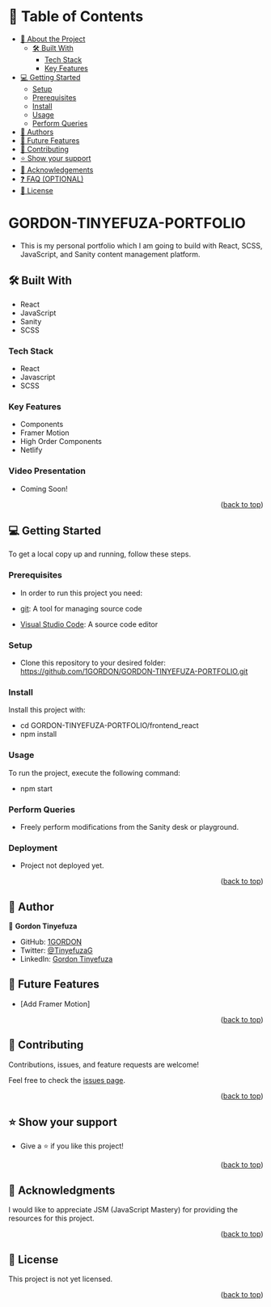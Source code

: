 # 📗 Table of Contents

- [📖 About the Project](#about-project)
  - [🛠 Built With](#built-with)
    - [Tech Stack](#tech-stack)
    - [Key Features](#key-features)
- [💻 Getting Started](#getting-started)
  - [Setup](#setup)
  - [Prerequisites](#prerequisites)
  - [Install](#install)
  - [Usage](#usage)
  - [Perform Queries](#Perform-Queries)
- [👥 Authors](#authors)
- [🔭 Future Features](#future-features)
- [🤝 Contributing](#contributing)
- [⭐️ Show your support](#support)
- [🙏 Acknowledgements](#acknowledgements)
- [❓ FAQ (OPTIONAL)](#faq)
- [📝 License](#license)

# GORDON-TINYEFUZA-PORTFOLIO <a name="about-project"></a>

- This is my personal portfolio which I am going to build with React, SCSS, JavaScript, and Sanity content management platform.

## 🛠 Built With <a name="built-with"></a>

- React
- JavaScript
- Sanity
- SCSS

### Tech Stack <a name="tech-stack"></a>

- React
- Javascript
- SCSS

### Key Features <a name="key-features"></a>

- Components
- Framer Motion
- High Order Components
- Netlify

### Video Presentation

- Coming Soon!

<p align="right">(<a href="#readme-top">back to top</a>)</p>

## 💻 Getting Started <a name="getting-started"></a>

To get a local copy up and running, follow these steps.

### Prerequisites

- In order to run this project you need:

- [git](https://git-scm.com/downloads): A tool for managing source code
- [Visual Studio Code](https://code.visualstudio.com/): A source code editor

### Setup

- Clone this repository to your desired folder: https://github.com/1GORDON/GORDON-TINYEFUZA-PORTFOLIO.git

### Install

Install this project with:

- cd GORDON-TINYEFUZA-PORTFOLIO/frontend_react
- npm install

### Usage

To run the project, execute the following command:

- npm start

### Perform Queries

- Freely perform modifications from the Sanity desk or playground.

### Deployment

- Project not deployed yet.

<p align="right">(<a href="#readme-top">back to top</a>)</p>

## 👥 Author <a name="authors"></a>

👤 **Gordon Tinyefuza**

- GitHub: [1GORDON](https://github.com/1GORDON)
- Twitter: [@TinyefuzaG](https://twitter.com/TinyefuzaG)
- LinkedIn: [Gordon Tinyefuza](https://www.linkedin.com/in/tinyefuza-gordon/)

## 🔭 Future Features <a name="future-features"></a>

- [Add Framer Motion]

<p align="right">(<a href="#readme-top">back to top</a>)</p>

## 🤝 Contributing <a name="contributing"></a>

Contributions, issues, and feature requests are welcome!

Feel free to check the [issues page](../../issues/).

<p align="right">(<a href="#readme-top">back to top</a>)</p>

## ⭐️ Show your support <a name="support"></a>

- Give a ⭐️ if you like this project!

<p align="right">(<a href="#readme-top">back to top</a>)</p>

## 🙏 Acknowledgments <a name="acknowledgements"></a>

I would like to appreciate JSM (JavaScript Mastery) for providing the resources for this project.

<p align="right">(<a href="#readme-top">back to top</a>)</p>

## 📝 License <a name="license"></a>

This project is not yet licensed.

<p align="right">(<a href="#readme-top">back to top</a>)</p>
